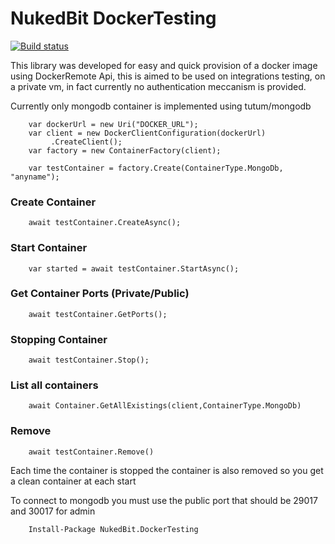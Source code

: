 # NukedBit DockerTesting

[![Build status](https://ci.appveyor.com/api/projects/status/1u8x31rhemdjjh0h/branch/master?svg=true)](https://ci.appveyor.com/project/nukedbit/nukedbit-dockertesting/branch/master)


This library was developed for easy and quick provision of a docker image using DockerRemote Api, this is aimed to be used on integrations testing, on a private vm, in fact currently no authentication meccanism is provided.

Currently only mongodb container is implemented using tutum/mongodb

        var dockerUrl = new Uri("DOCKER_URL");
        var client = new DockerClientConfiguration(dockerUrl)
             .CreateClient();
        var factory = new ContainerFactory(client);
        
        var testContainer = factory.Create(ContainerType.MongoDb, "anyname");

### Create Container

        await testContainer.CreateAsync(); 

### Start Container

        var started = await testContainer.StartAsync();             

### Get Container Ports (Private/Public)           

        await testContainer.GetPorts();

### Stopping Container

        await testContainer.Stop();        

### List all containers
        
        await Container.GetAllExistings(client,ContainerType.MongoDb)

### Remove

        await testContainer.Remove()


Each time the container is stopped the container is also removed so you get a clean container at each start

To connect to mongodb you must use the public port that should be 29017 and 30017 for admin


		Install-Package NukedBit.DockerTesting 